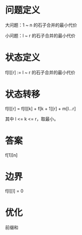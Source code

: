 # 问题定义

大问题：1 ~ n 的石子合并的最小代价

小问题：l ~ r 的石子合并的最小代价

# 状态定义

f[l][r] := l ~ r 的石子合并的最小代价

# 状态转移

f[l][r] = f[l][k] + f[k + 1][r] + m[l...r]

其中 l <= k <= r，取最小。

# 答案

f[1][n]

# 边界

f[l][l] = 0

# 优化

前缀和
